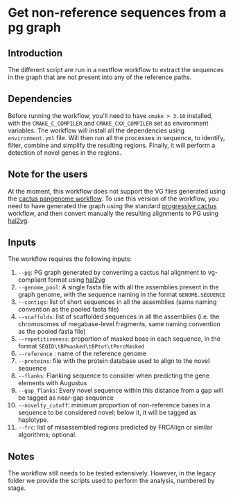 # Get non-reference sequences from a pg graph
## Introduction
The different script are run in a nextflow workflow to extract the sequences in the graph that are not present into any of the reference paths.

## Dependencies
Before running the workflow, you'll need to have `cmake > 3.10` installed, with the `CMAKE_C_COMPILER` and `CMAKE_CXX_COMPILER` set as environment variables.
The workflow will install all the dependencies using `environment.yml` file. Will then run all the processes in sequence, to identify, filter, combine and simplify the resulting regions.
Finally, it will perform a detection of novel genes in the regions.

## Note for the users
At the moment, this workflow does not support the VG files generated using the [cactus pangenome workflow](https://github.com/ComparativeGenomicsToolkit/cactus/blob/master/doc/pangenome.md). To use this version of the workflow, you need to have generated the graph using the standard [progressive cactus](https://github.com/ComparativeGenomicsToolkit/cactus/blob/master/doc/progressive.md) workflow, and then convert manually the resulting alignments to PG using [hal2vg](https://github.com/ComparativeGenomicsToolkit/hal2vg).

## Inputs
The workflow requires the following inputs:
1. `--pg`: PG graph generated by converting a cactus hal alignment to vg-compliant format using [hal2vg](https://github.com/ComparativeGenomicsToolkit/hal2vg)
2. `--genome_pool`: A single fasta file with all the assemblies present in the graph genome, with the sequence naming in the format `GENOME.SEQUENCE`
3. `--contigs`: list of short sequences in all the assemblies (same naming convention as the pooled fasta file)
4. `--scaffolds`: list of scaffolded sequences in all the assemblies (i.e. the chromosomes of megabase-level fragments, same naming convention as the pooled fasta file)
5. `--repetitiveness`: proportion of masked base in each sequence, in the format `SEQID\tBPmasked\tBPtot\tPercMasked`
6. `--reference` : name of the reference genome
7. `--proteins`: file with the protein database used to align to the novel sequence
8. `--flanks`: Flanking sequence to consider when predicting the gene elements with Augustus
9. `--gap_flanks`: Every novel sequence within this distance from a gap will be tagged as near-gap sequence
10. `--novelty_cutoff`: minimum proportion of non-reference bases in a sequence to be considered novel; below it, it will be tagged as haplotype.
11. `--frc`: list of misassembled regions predicted by FRCAlign or similar algorithms; optional.

## Notes
The workflow still needs to be tested extensively. However, in the legacy folder we provide the scripts used to perform the analysis, numbered by stage.
